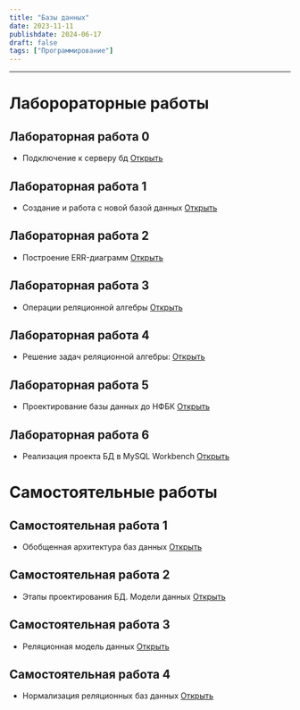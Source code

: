 ```yaml
---
title: "Базы данных"
date: 2023-11-11
publishdate: 2024-06-17
draft: false
tags: ["Программирование"]
---
```


---

# Лаборораторные работы

## Лабораторная работа 0
* Подключение к серверу бд
[Открыть](https://disk.yandex.ru/i/vWMzIE4laOAVOw)

## Лабораторная работа 1
* Создание и работа с новой базой данных
[Открыть](https://disk.yandex.ru/i/iTMf2mFmn27FRA)

## Лабораторная работа 2
* Построение ERR-диаграмм
[Открыть](https://disk.yandex.ru/i/w7SsoH9T-IgWFg)

## Лабораторная работа 3
* Операции реляционной алгебры
[Открыть](https://disk.yandex.ru/i/rWwZeGA8OJOwzA)

## Лабораторная работа 4
* Решение задач реляционной алгебры:
[Открыть](https://disk.yandex.ru/i/LRybVUnVJz10qQ)

## Лабораторная работа 5
* Проектирование базы данных до НФБК
[Открыть](https://disk.yandex.ru/i/X09mPTPjalDidw)

## Лабораторная работа 6
* Реализация проекта БД в MySQL Workbench
[Открыть](https://disk.yandex.ru/i/n1wZsLClU6yERQ)


# Самостоятельные работы

## Самостоятельная работа 1
* Обобщенная архитектура баз данных
[Открыть](https://disk.yandex.ru/i/6WyMKWxF0ZP1Jw)

## Самостоятельная работа 2
* Этапы проектирования БД. Модели данных
[Открыть](https://disk.yandex.ru/i/r57kiorq1hofKQ)

## Самостоятельная работа 3
* Реляционная модель данных
[Открыть](https://disk.yandex.ru/i/Ug8Ne4PEfwKPlQ)

## Самостоятельная работа 4
* Нормализация реляционных баз данных
[Открыть](https://disk.yandex.ru/i/fKzFhnhRVK5wKw)


